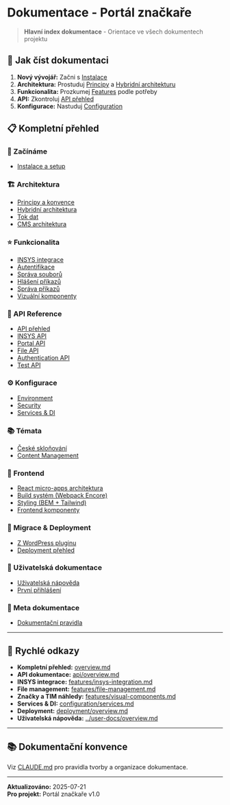 # Dokumentace - Portál značkaře

> **Hlavní index dokumentace** - Orientace ve všech dokumentech projektu

## 📖 Jak číst dokumentaci

1. **Nový vývojář:** Začni s [Instalace](getting-started/installation.md)
2. **Architektura:** Prostuduj [Principy](architecture/principles.md) a [Hybridní architekturu](architecture/hybrid-architecture.md)
3. **Funkcionalita:** Prozkumej [Features](features/) podle potřeby
4. **API:** Zkontroluj [API přehled](api/overview.md)
5. **Konfigurace:** Nastuduj [Configuration](configuration/)

## 📋 Kompletní přehled

### 🚀 Začínáme
- [Instalace a setup](getting-started/installation.md)

### 🏗️ Architektura  
- [Principy a konvence](architecture/principles.md)
- [Hybridní architektura](architecture/hybrid-architecture.md)
- [Tok dat](architecture/data-flow.md)
- [CMS architektura](architecture/cms.md)

### ⭐ Funkcionalita
- [INSYS integrace](features/insys-integration.md)
- [Autentifikace](features/authentication.md)
- [Správa souborů](features/file-management.md)
- [Hlášení příkazů](features/hlaseni-prikazu.md)
- [Správa příkazů](features/prikazy-management.md)
- [Vizuální komponenty](features/visual-components.md)

### 🔌 API Reference
- [API přehled](api/overview.md)
- [INSYS API](api/insys-api.md)
- [Portal API](api/portal-api.md)
- [File API](api/file-api.md)
- [Authentication API](api/authentication-api.md)
- [Test API](api/test-api.md)

### ⚙️ Konfigurace
- [Environment](configuration/environment.md)
- [Security](configuration/security.md)
- [Services & DI](configuration/services.md)

### 📚 Témata
- [České skloňování](topics/czech-localization.md)
- [Content Management](topics/content-management.md)

### 🎨 Frontend
- [React micro-apps architektura](frontend/architecture.md)
- [Build systém (Webpack Encore)](frontend/build-system.md)
- [Styling (BEM + Tailwind)](frontend/styling.md)
- [Frontend komponenty](frontend/components.md)

### 🔄 Migrace & Deployment
- [Z WordPress pluginu](migration/wordpress.md)
- [Deployment přehled](deployment/overview.md)

### 👥 Uživatelská dokumentace
- [Uživatelská nápověda](../user-docs/overview.md)
- [První přihlášení](../user-docs/getting-started/first-login.md)

### 📖 Meta dokumentace
- [Dokumentační pravidla](CLAUDE.md)

---

## 🔗 Rychlé odkazy

- **Kompletní přehled:** [overview.md](overview.md)
- **API dokumentace:** [api/overview.md](api/overview.md)
- **INSYS integrace:** [features/insys-integration.md](features/insys-integration.md)
- **File management:** [features/file-management.md](features/file-management.md)
- **Značky a TIM náhledy:** [features/visual-components.md](features/visual-components.md)
- **Services & DI:** [configuration/services.md](configuration/services.md)
- **Deployment:** [deployment/overview.md](deployment/overview.md)
- **Uživatelská nápověda:** [../user-docs/overview.md](../user-docs/overview.md)

---

## 📚 Dokumentační konvence

Viz [CLAUDE.md](CLAUDE.md) pro pravidla tvorby a organizace dokumentace.

---

**Aktualizováno:** 2025-07-21  
**Pro projekt:** Portál značkaře v1.0